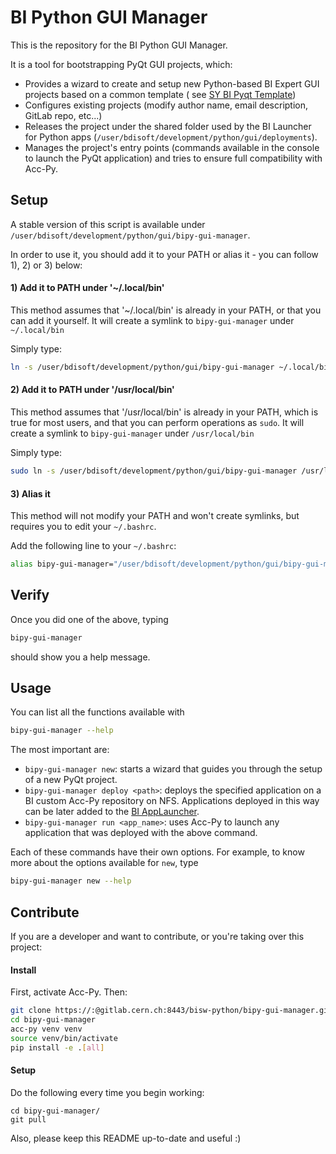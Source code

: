 # BI Python GUI Manager

This is the repository for the BI Python GUI Manager.

It is a tool for bootstrapping PyQt GUI projects, which:
- Provides a wizard to create and setup new Python-based BI Expert GUI projects based on a common template (
see [SY BI Pyqt Template](https://gitlab.cern.ch/bisw-python/sy-bi-pyqt-template))
- Configures existing projects (modify author name, email description, GitLab repo, etc...)
- Releases the project under the shared folder used by the BI Launcher for Python apps
  (`/user/bdisoft/development/python/gui/deployments`).
- Manages the project's entry points (commands available in the console to launch the PyQt application)
  and tries to ensure full compatibility with Acc-Py.

## Setup

A stable version of this script is available under `/user/bdisoft/development/python/gui/bipy-gui-manager`.

In order to use it, you should add it to your PATH or alias it - you can follow 1), 2) or 3) below:

#### 1) Add it to PATH under '~/.local/bin'
This method assumes that '~/.local/bin' is already in your PATH, or that you can add it yourself. It will
create a symlink to `bipy-gui-manager` under `~/.local/bin`

Simply type:
```bash
ln -s /user/bdisoft/development/python/gui/bipy-gui-manager ~/.local/bin/bipy-gui-manager
```

#### 2) Add it to PATH under '/usr/local/bin'
This method assumes that '/usr/local/bin' is already in your PATH, which is true for most users, and that you can
perform operations as `sudo`. It will create a symlink to `bipy-gui-manager` under `/usr/local/bin`

Simply type:
```bash
sudo ln -s /user/bdisoft/development/python/gui/bipy-gui-manager /usr/local/bin/bipy-gui-manager
```

#### 3) Alias it
This method will not modify your PATH and won't create symlinks, but requires you to edit your `~/.bashrc`.

Add the following line to your `~/.bashrc`:
```bash
alias bipy-gui-manager="/user/bdisoft/development/python/gui/bipy-gui-manager"
```
## Verify

Once you did one of the above, typing
```bash
bipy-gui-manager
```
should show you a help message.

## Usage

You can list all the functions available with
```bash
bipy-gui-manager --help
```

The most important are:
 - `bipy-gui-manager new`: starts a wizard that guides
you through the setup of a new PyQt project.
 - `bipy-gui-manager deploy <path>`: deploys the specified application 
   on a BI custom Acc-Py repository on NFS. Applications
   deployed in this way can be later added to the 
   [BI AppLauncher](https://gitlab.cern.ch/bisw-java-fwk/bi-launcher).
 - `bipy-gui-manager run <app_name>`: uses Acc-Py to launch any application
   that was deployed with the above command.

Each of these commands have their own options. For example, to know more about the
options available for `new`, type
```bash
bipy-gui-manager new --help
```


## Contribute
If you are a developer and want to contribute, or you're taking over this project:

#### Install
First, activate Acc-Py. Then:
```bash
git clone https://:@gitlab.cern.ch:8443/bisw-python/bipy-gui-manager.git
cd bipy-gui-manager
acc-py venv venv
source venv/bin/activate
pip install -e .[all]
```

#### Setup
Do the following every time you begin working:
```
cd bipy-gui-manager/
git pull
```

Also, please keep this README up-to-date and useful :)
